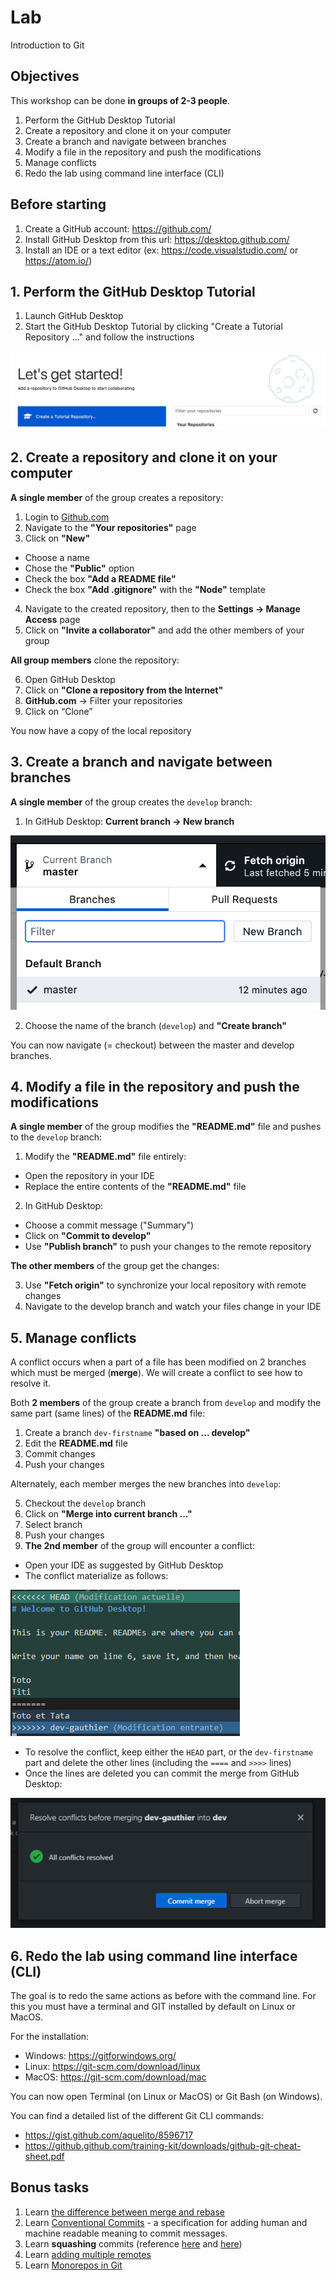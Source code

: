 
# Lab

Introduction to Git

## Objectives

This workshop can be done **in groups of 2-3 people**.

1. Perform the GitHub Desktop Tutorial
2. Create a repository and clone it on your computer
3. Create a branch and navigate between branches
4. Modify a file in the repository and push the modifications
5. Manage conflicts
6. Redo the lab using command line interface (CLI)

## Before starting

1. Create a GitHub account: https://github.com/
2. Install GitHub Desktop from this url: https://desktop.github.com/
3. Install an IDE or a text editor (ex: https://code.visualstudio.com/ or https://atom.io/)

## 1. Perform the GitHub Desktop Tutorial

1. Launch GitHub Desktop
2. Start the GitHub Desktop Tutorial by clicking "Create a Tutorial Repository ..." and follow the instructions

![GitHub Desktop Tutorial](image/github-tutorial.png)

## 2. Create a repository and clone it on your computer

**A single member** of the group creates a repository:

1. Login to [Github.com](https://github.com/)
2. Navigate to the **"Your repositories"** page
3. Click on **"New"**
  - Choose a name
  - Chose the **"Public"** option
  - Check the box **"Add a README file"**
  - Check the box **"Add .gitignore"** with the **"Node"** template
4. Navigate to the created repository, then to the **Settings → Manage Access** page
5. Click on **"Invite a collaborator"** and add the other members of your group

**All group members** clone the repository:

6. Open GitHub Desktop
7. Click on **"Clone a repository from the Internet"**
8. **GitHub.com** → Filter your repositories
10. Click on “Clone”

You now have a copy of the local repository

## 3. Create a branch and navigate between branches

**A single member** of the group creates the `develop` branch:

1. In GitHub Desktop: **Current branch → New branch**

![Create a branch](image/branch.png)

2. Choose the name of the branch (`develop`) and **"Create branch"**

You can now navigate (= checkout) between the master and develop branches.

## 4. Modify a file in the repository and push the modifications

**A single member** of the group modifies the **"README.md"** file and pushes to the `develop` branch:

1. Modify the **"README.md"** file entirely:
  - Open the repository in your IDE
  - Replace the entire contents of the **"README.md"** file
2. In GitHub Desktop:
  - Choose a commit message ("Summary")
  - Click on **"Commit to develop"**
  - Use **"Publish branch"** to push your changes to the remote repository
  
**The other members** of the group get the changes:

3. Use **"Fetch origin"** to synchronize your local repository with remote changes
4. Navigate to the develop branch and watch your files change in your IDE

## 5. Manage conflicts

A conflict occurs when a part of a file has been modified on 2 branches which must be merged (**merge**). We will create a conflict to see how to resolve it.

Both **2 members** of the group create a branch from `develop` and modify the same part (same lines) of the **README.md** file:

1. Create a branch `dev-firstname` **"based on ... develop"**
2. Edit the **README.md** file
3. Commit changes
4. Push your changes

Alternately, each member merges the new branches into `develop`:

5. Checkout the `develop` branch
6. Click on **"Merge into current branch ..."**
7. Select branch
8. Push your changes
9. **The 2nd member** of the group will encounter a conflict:
  - Open your IDE as suggested by GitHub Desktop
  - The conflict materialize as follows:
  
  ![Merge conflict](image/merge.png)

  - To resolve the conflict, keep either the `HEAD` part, or the `dev-firstname` part and delete the other lines (including the `====` and `>>>>` lines)
  - Once the lines are deleted you can commit the merge from GitHub Desktop:

  ![Resolve conflict](image/resolve-conflict.png)

## 6. Redo the lab using command line interface (CLI)

The goal is to redo the same actions as before with the command line.
For this you must have a terminal and GIT installed by default on Linux or MacOS.

For the installation:
- Windows: https://gitforwindows.org/
- Linux: https://git-scm.com/download/linux
- MacOS: https://git-scm.com/download/mac

You can now open Terminal (on Linux or MacOS) or Git Bash (on Windows).

You can find a detailed list of the different Git CLI commands:
- https://gist.github.com/aquelito/8596717
- https://github.github.com/training-kit/downloads/github-git-cheat-sheet.pdf

## Bonus tasks

1. Learn [the difference between merge and rebase](https://dzone.com/articles/merging-vs-rebasing)
2. Learn [Conventional Commits](https://www.conventionalcommits.org/en/v1.0.0-beta.2/) - a specification for adding human and machine readable meaning to commit messages.
3. Learn **squashing** commits (reference [here](https://git-scm.com/book/en/v2/Git-Tools-Rewriting-History) and [here](https://stackoverflow.com/questions/5189560/squash-my-last-x-commits-together-using-git))
4. Learn [adding multiple remotes](https://git-scm.com/book/en/v2/Git-Basics-Working-with-Remotes)
5. Learn [Monorepos in Git](https://www.atlassian.com/git/tutorials/monorepos)
